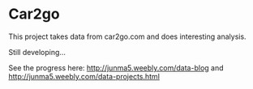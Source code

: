 # Car2go

This project takes data from car2go.com and does interesting analysis.

Still developing...
 
See the progress here: http://junma5.weebly.com/data-blog and http://junma5.weebly.com/data-projects.html
